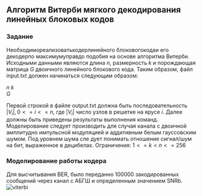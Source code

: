 ## Алгоритм Витерби мягкого декодирования линейных блоковых кодов
### Задание
Необходимореализоватькодерлинейного блоковогокодаи его декодерпо максимумуправдо
подобия на основе алгоритма Витерби. Исходными данными являются длина $n$, размерность
$k$ и порождающая матрица $G$ двоичного линейного блокового кода. Таким образом, файл
input.txt должен начинаться следующим образом:

$n$ $k$  
$G$

Первой строкой в файле output.txt должна быть последовательность $|V_i|,0 <= i <= n$, где $|V_i|$
число узлов в решетке на ярусе $i$. Далее должны быть приведены результаты выполнения
команд. Моделирование следует производить для случая канала с двоичной амплитудно
импульсной модуляцией и аддитивным белым гауссовским шумом. Под уровнем шума сле
дует понимать отношение сигнал/шум на бит, выраженное в децибелах.
Ограничения: $1 <= k < n <= 256$

### Моделирование работы кодера
Для высчитывания BER, было переданно 100000 закодированных сообщений через канал с АБГШ и определенным значением SNRb.
![viterbi](https://github.com/user-attachments/assets/51fa0f4b-c573-48bd-8c79-cc778d6977da)
